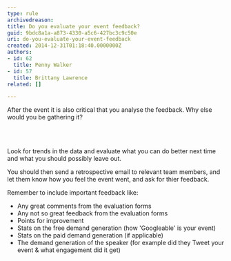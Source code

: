 ```yaml
---
type: rule
archivedreason: 
title: Do you evaluate your event feedback?
guid: 9bdc8a1a-a873-4330-a5c6-427bc3c9c50e
uri: do-you-evaluate-your-event-feedback
created: 2014-12-31T01:18:40.0000000Z
authors:
- id: 62
  title: Penny Walker
- id: 57
  title: Brittany Lawrence
related: []

---
```



<p class="ssw15-rteElement-P">​​After the event it is also critical that you analyse the feedback. Why else would you be gathering it?&#160;​​<br></p>
<br><excerpt class='endintro'></excerpt><br>
<p class="ssw15-rteElement-P">​Look for trends in the data and evaluate what you can do better next time and what you should possibly leave out.&#160;​​​​<br></p><p class="ssw15-rteElement-P">​You should then send a retrospective email to relevant team members, and let them know how you feel the event went, and&#160;ask for thier feedback.&#160;</p><p class="ssw15-rteElement-P">Remember to include important feedback like&#58;<br></p><p class="ssw15-rteElement-P"></p><ul><li>​Any great comments from the evaluation forms</li><li>Any not so great feedback from the evaluation forms</li><li>Points for improvement&#160;</li><li>Stats on the free demand generation (how&#160;'Go​o​gleable' is your event)</li><li>Stats on the paid demand generation (if applicable)&#160;<br></li><li>The demand generation of the speaker (for example did they Tweet your event &amp; what&#160;engagement did&#160;it​&#160;get)<br></li></ul><p></p>


